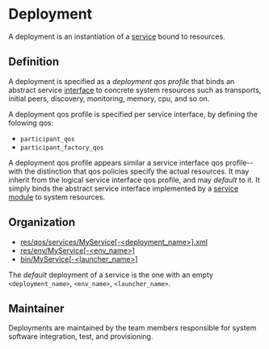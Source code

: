 # Deployment

A deployment is an instantiation of a [service](Service.md) bound to  resources. 

## Definition

 A deployment is specified as a  *deployment qos profile*  that binds an abstract service [interface](Interface.md) to concrete system resources such as transports, initial peers, discovery, monitoring, memory, cpu, and so on.

A deployment qos profile is specified per service interface, by defining the folowing qos:
- `participant_qos`
- `participant_factory_qos`

 A deployment qos profile appears similar a service interface qos profile--with the distinction that qos policies specify the actual resources. It may inherit from the logical service interface qos profile, and may *default* to it. It simply binds the abstract service interface implemented by a [service module](Module.md) to system resources. 

## Organization

- [res/qos/services/MyService[-<deployment_name>].xml](../../res/qos/services/README.md)
- [res/env/MyService[-<env_name>]](../../res/env/README.md)
- [bin/MyService[-<launcher_name>]](../../bin/README.md)

The *default* deployment of a service is the one with an empty `<deployment_name>`, `<env_name>`, `<launcher_name>`.

## Maintainer

Deployments are maintained by the team members responsible for system software integration, test, and provisioning.

